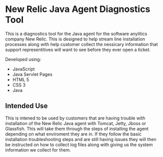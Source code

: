 <h1>New Relic Java Agent Diagnostics Tool </h1>

This is a diagnostics tool for the Java agent for the software anylitics company New Relic.  This is designed to help stream line installation processes along with help customer collect the nessicary information that support representitives will want to see before they ever open a ticket.

Developed using:

* JavaScript
* Java Servlet Pages
* HTML 5
* CSS 3
* Java

<h2>Intended Use</h2>

This is intened to be used by customers that are having trouble with installation of the New Relic Java agent with Tomcat, Jetty, Jboss or Glassfish.  This will take them through the steps of installing the agent depending on what enviroment they are in.  If they follow the basic installation troubleshooting steps and are still having issues they will then be instructed on how to collect log files along with giving us the system information we collect for them.
